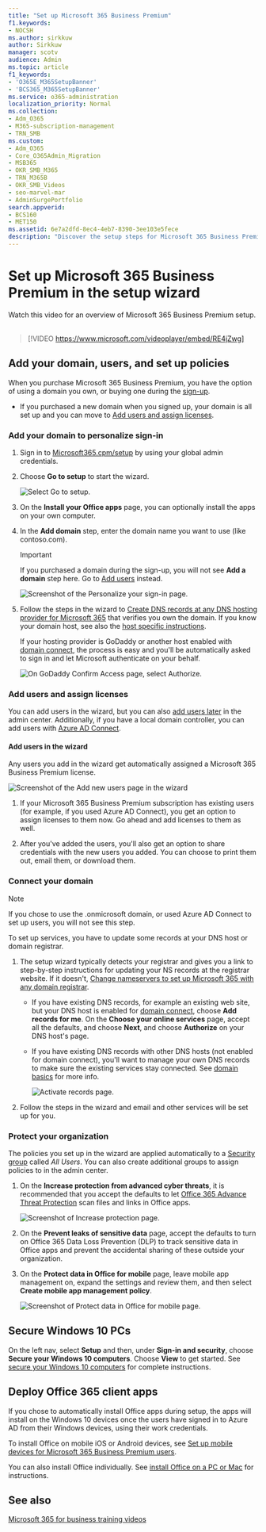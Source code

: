```yaml
---
title: "Set up Microsoft 365 Business Premium"
f1.keywords:
- NOCSH
ms.author: sirkkuw
author: Sirkkuw
manager: scotv
audience: Admin
ms.topic: article
f1_keywords:
- 'O365E_M365SetupBanner'
- 'BCS365_M365SetupBanner'
ms.service: o365-administration
localization_priority: Normal
ms.collection: 
- Adm_O365
- M365-subscription-management
- TRN_SMB
ms.custom:
- Adm_O365
- Core_O365Admin_Migration
- MSB365
- OKR_SMB_M365
- TRN_M365B
- OKR_SMB_Videos
- seo-marvel-mar
- AdminSurgePortfolio
search.appverid:
- BCS160
- MET150
ms.assetid: 6e7a2dfd-8ec4-4eb7-8390-3ee103e5fece
description: "Discover the setup steps for Microsoft 365 Business Premium, including adding a domain and users, setting up security policies, and more."
---
```


# Set up Microsoft 365 Business Premium in the setup wizard

Watch this video for an overview of Microsoft 365 Business Premium setup.<br><br>

> [!VIDEO https://www.microsoft.com/videoplayer/embed/RE4jZwg] 

## Add your domain, users, and set up policies

When you purchase Microsoft 365 Business Premium, you have the option of using a domain you own, or buying one during the [sign-up](sign-up.md).

- If you purchased a new domain when you signed up, your domain is all set up and you can move to [Add users and assign licenses](#add-users-and-assign-licenses).

### Add your domain to personalize sign-in

1. Sign in to [Microsoft365.cpm/setup](https://admin.microsoft.com) by using your global admin credentials. 

2. Choose **Go to setup** to start the wizard.

    ![Select Go to setup.](../media/gotosetupinadmincenter.png)

3. On the **Install your Office apps** page, you can optionally install the apps on your own computer.
    
4. In the **Add domain** step, enter the domain name you want to use (like contoso.com).

    > [!IMPORTANT]
    > If you purchased a domain during the sign-up, you will not see **Add a domain** step here. Go to [Add users](#add-users-and-assign-licenses) instead.

    ![Screenshot of the Personalize your sign-in page.](../media/adddomain.png)

    
4. Follow the steps in the wizard to [Create DNS records at any DNS hosting provider for Microsoft 365](/office365/admin/get-help-with-domains/create-dns-records-at-any-dns-hosting-provider) that verifies you own the domain. If you know your domain host, see also the [host specific instructions](/office365/admin/get-help-with-domains/set-up-your-domain-host-specific-instructions).

    If your hosting provider is GoDaddy or another host enabled with [domain connect](/office365/admin/get-help-with-domains/domain-connect), the process is easy and you'll be automatically asked to sign in and let Microsoft authenticate on your behalf.

    ![On GoDaddy Confirm Access page, select Authorize.](../media/godaddyauth.png)

### Add users and assign licenses

You can add users in the wizard, but you can also [add users later](../admin/add-users/add-users.md) in the admin center. Additionally, if you have a local domain controller, you can add users with [Azure AD Connect](/azure/active-directory/hybrid/how-to-connect-install-express).

#### Add users in the wizard

Any users you add in the wizard get automatically assigned a Microsoft 365 Business Premium license.

![Screenshot of the Add new users page in the wizard](../media/addnewuserspage.png)

1. If your Microsoft 365 Business Premium subscription has existing users (for example, if you used Azure AD Connect), you get an option to assign licenses to them now. Go ahead and add licenses to them as well.

2. After you've added the users, you'll also get an option to share credentials with the new users you added. You can choose to print them out, email them, or download them.

### Connect your domain

> [!NOTE]
> If you chose to use the .onmicrosoft domain, or used Azure AD Connect to set up users, you will not see this step.
  
To set up services, you have to update some records at your DNS host or domain registrar.
  
1. The setup wizard typically detects your registrar and gives you a link to step-by-step instructions for updating your NS records at the registrar website. If it doesn't, [Change nameservers to set up Microsoft 365 with any domain registrar](../admin/get-help-with-domains/change-nameservers-at-any-domain-registrar.md). 

    - If you have existing DNS records, for example an existing web site, but your DNS host is enabled for [domain connect](/office365/admin/get-help-with-domains/domain-connect), choose **Add records for me**. On the **Choose your online services** page, accept all the defaults, and choose **Next**, and choose **Authorize** on your DNS host's page.
    - If you have existing DNS records with other DNS hosts (not enabled for domain connect), you'll want to manage your own DNS records to make sure the existing services stay connected. See [domain basics](/office365/admin/get-help-with-domains/dns-basics) for more info.

        ![Activate records page.](../media/activaterecords.png)

2. Follow the steps in the wizard and email and other services will be set up for you.

### Protect your organization 

The policies you set up in the wizard are applied automatically to a [Security group](/office365/admin/create-groups/compare-groups#security-groups) called *All Users*. You can also create additional groups to assign policies to in the admin center.

1. On the **Increase protection from advanced cyber threats**, it is recommended that you accept the defaults to let [Office 365 Advance Threat Protection](../security/office-365-security/office-365-atp.md) scan files and links in Office apps.

    ![Screenshot of Increase protection page.](../media/increasetreatprotection.png)


2. On the **Prevent leaks of sensitive data** page, accept the defaults to turn on Office 365 Data Loss Prevention (DLP) to track sensitive data in Office apps and prevent the accidental sharing of these outside your organization.

3. On the **Protect data in Office for mobile** page, leave mobile app management on, expand the settings and review them, and then select **Create mobile app management policy**.

    ![Screenshot of Protect data in Office for mobile page.](../media/protectdatainmobile.png)


## Secure Windows 10 PCs

On the left nav, select **Setup** and then, under **Sign-in and security**, choose **Secure your Windows 10 computers**. Choose **View** to get started. See [secure your Windows 10 computers](secure-win-10-pcs.md) for complete instructions.

## Deploy Office 365 client apps

If you chose to automatically install Office apps during setup, the apps will install on the Windows 10 devices once the users have signed in to Azure AD from their Windows devices, using their work credentials.

To install Office on mobile iOS or Android devices, see [Set up mobile devices for Microsoft 365 Business Premium users](set-up-mobile-devices.md).

You can also install Office individually. See [install Office on a PC or Mac](https://support.microsoft.com/office/4414eaaf-0478-48be-9c42-23adc4716658) for instructions.

## See also

[Microsoft 365 for business training videos](https://support.microsoft.com/office/6ab4bbcd-79cf-4000-a0bd-d42ce4d12816)
